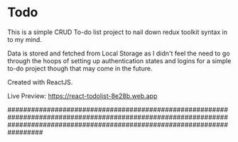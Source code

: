 # Todo

This is a simple CRUD To-do list project to nail down redux toolkit syntax in to my mind.

Data is stored and fetched from Local Storage as I didn't feel the need to go through the hoops of setting up authentication states and logins for a simple to-do project though that may come in the future.

Created with ReactJS.

Live Preview: https://react-todolist-8e28b.web.app


#################################################################################################################################################################################
